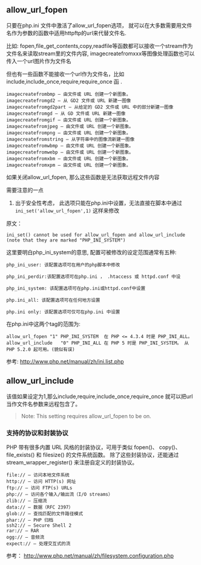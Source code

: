 ## allow_url_fopen

只要在php.ini 文件中激活了allow_url_fopen选项， 就可以在大多数需要用文件名作为参数的函数中适用httpftp的url来代替文件名.

比如: fopen,file_get_contents,copy,readfile等函数都可以接收一个stream作为文件名来读取stream里的文件内容, imagecreatefromxxx等图像处理函数也可以传入一个url图片作为文件名

但也有一些函数不能接收一个url作为文件名，比如include,include_once,require,require_once 函
.

```
imagecreatefrombmp — 由文件或 URL 创建一个新图象。
imagecreatefromgd2 — 从 GD2 文件或 URL 新建一图像
imagecreatefromgd2part — 从给定的 GD2 文件或 URL 中的部分新建一图像
imagecreatefromgd — 从 GD 文件或 URL 新建一图像
imagecreatefromgif — 由文件或 URL 创建一个新图象。
imagecreatefromjpeg — 由文件或 URL 创建一个新图象。
imagecreatefrompng — 由文件或 URL 创建一个新图象。
imagecreatefromstring — 从字符串中的图像流新建一图像
imagecreatefromwbmp — 由文件或 URL 创建一个新图象。
imagecreatefromwebp — 由文件或 URL 创建一个新图象。
imagecreatefromxbm — 由文件或 URL 创建一个新图象。
imagecreatefromxpm — 由文件或 URL 创建一个新图象。
```



如果关闭allow_url_fopen, 那么这些函数是无法获取远程文件内容


需要注意的一点

1.  出于安全性考虑， 此选项只能在php.ini中设置，无法直接在脚本中通过`ini_set('allow_url_fopen',1)` 这样来修改

原文：

`ini_set() cannot be used for allow_url_fopen and allow_url_include (note that they are marked "PHP_INI_SYSTEM")`

这里要明白php_ini_system的意思, 配置可被修改的设定范围通常有五种:
```
php_ini_user: 该配置选项可在用户的php脚本中修改

php_ini_perdir:该配置选项可在php.ini ， .htaccess 或 httpd.conf 中设

php_ini_system: 该配置选项可在php.ini或httpd.conf中设置

php.ini_all: 该配置选项可在任何地方设置

php.ini only: 该配置选项可仅可在php.ini 中设置
```


在php.ini中这两个tag的范围为:

```
allow_url_fopen	"1"	PHP_INI_SYSTEM	在 PHP <= 4.3.4 时是 PHP_INI_ALL。
allow_url_include	"0"	PHP_INI_ALL	在 PHP 5 时是 PHP_INI_SYSTEM。 从 PHP 5.2.0 起可用。(貌似有误)
```

参考: http://www.php.net/manual/zh/ini.list.php



## allow_url_include

该值如果设定为1,那么include,require,include_once,require_once 就可以把url当作文件名参数来远程包含了。

> Note:
This setting requires allow_url_fopen to be on.


### 支持的协议和封装协议

PHP 带有很多内置 URL 风格的封装协议，可用于类似 fopen()、 copy()、 file_exists() 和 filesize() 的文件系统函数。 除了这些封装协议，还能通过 stream_wrapper_register() 来注册自定义的封装协议。

```
file:// — 访问本地文件系统
http:// — 访问 HTTP(s) 网址
ftp:// — 访问 FTP(s) URLs
php:// — 访问各个输入/输出流（I/O streams）
zlib:// — 压缩流
data:// — 数据（RFC 2397）
glob:// — 查找匹配的文件路径模式
phar:// — PHP 归档
ssh2:// — Secure Shell 2
rar:// — RAR
ogg:// — 音频流
expect:// — 处理交互式的流
```




参考： http://www.php.net/manual/zh/filesystem.configuration.php

